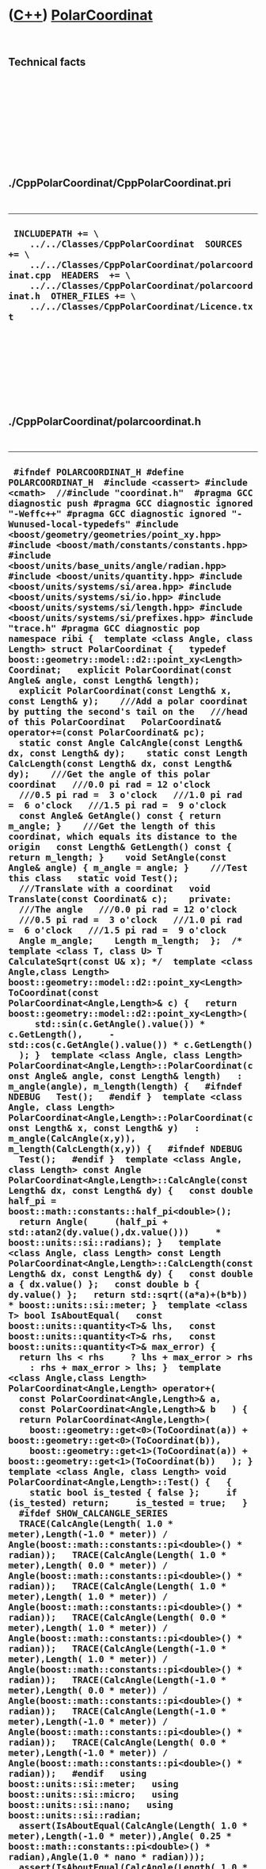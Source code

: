 



 

 

 

 

 

([C++](Cpp.htm)) [PolarCoordinat](CppPolarCoordinat.htm)
========================================================

 

Technical facts
---------------

 

 

 

 

 

 

./CppPolarCoordinat/CppPolarCoordinat.pri
-----------------------------------------

 

  --------------------------------------------------------------------------------------------------------------------------------------------------------------------------------------------------------------------------------------------------------------------
  ` INCLUDEPATH += \     ../../Classes/CppPolarCoordinat  SOURCES += \     ../../Classes/CppPolarCoordinat/polarcoordinat.cpp  HEADERS  += \     ../../Classes/CppPolarCoordinat/polarcoordinat.h  OTHER_FILES += \     ../../Classes/CppPolarCoordinat/Licence.txt`
  --------------------------------------------------------------------------------------------------------------------------------------------------------------------------------------------------------------------------------------------------------------------

 

 

 

 

 

./CppPolarCoordinat/polarcoordinat.h
------------------------------------

 

  -----------------------------------------------------------------------------------------------------------------------------------------------------------------------------------------------------------------------------------------------------------------------------------------------------------------------------------------------------------------------------------------------------------------------------------------------------------------------------------------------------------------------------------------------------------------------------------------------------------------------------------------------------------------------------------------------------------------------------------------------------------------------------------------------------------------------------------------------------------------------------------------------------------------------------------------------------------------------------------------------------------------------------------------------------------------------------------------------------------------------------------------------------------------------------------------------------------------------------------------------------------------------------------------------------------------------------------------------------------------------------------------------------------------------------------------------------------------------------------------------------------------------------------------------------------------------------------------------------------------------------------------------------------------------------------------------------------------------------------------------------------------------------------------------------------------------------------------------------------------------------------------------------------------------------------------------------------------------------------------------------------------------------------------------------------------------------------------------------------------------------------------------------------------------------------------------------------------------------------------------------------------------------------------------------------------------------------------------------------------------------------------------------------------------------------------------------------------------------------------------------------------------------------------------------------------------------------------------------------------------------------------------------------------------------------------------------------------------------------------------------------------------------------------------------------------------------------------------------------------------------------------------------------------------------------------------------------------------------------------------------------------------------------------------------------------------------------------------------------------------------------------------------------------------------------------------------------------------------------------------------------------------------------------------------------------------------------------------------------------------------------------------------------------------------------------------------------------------------------------------------------------------------------------------------------------------------------------------------------------------------------------------------------------------------------------------------------------------------------------------------------------------------------------------------------------------------------------------------------------------------------------------------------------------------------------------------------------------------------------------------------------------------------------------------------------------------------------------------------------------------------------------------------------------------------------------------------------------------------------------------------------------------------------------------------------------------------------------------------------------------------------------------------------------------------------------------------------------------------------------------------------------------------------------------------------------------------------------------------------------------------------------------------------------------------------------------------------------------------------------------------------------------------------------------------------------------------------------------------------------------------------------------------------------------------------------------------------------------------------------------------------------------------------------------------------------------------------------------------------------------------------------------------------------------------------------------------------------------------------------------------------------------------------------------------------------------------------------------------------------------------------------------------------------------------------------------------------------------------------------------------------------------------------------------------------------------------------------------------------------------------------------------------------------------------------------------------------------------------------------------------------------------------------------------------------------------------------------------------------------------------------------------------------------------------------------------------------------------------------------------------------------------------------------------------------------------------------------------------------------------------------------------------------------------------------------------------------------------------------------------------------------------------------------------------------------------------------------------------------------------------------------------------------------------------------------------------------------------------------------------------------------------------------------------------------------------------------------------------------------------------------------------------------------------------------------------------------------------------------------------------------------------------------------------------------------------------------------------------------------------------------------------------------------------------------------------------------------------------------------------------------------------------------------------------------------------------------------------------------------------------------------------------------------------------------------------------------------------------------------------------------------------------------------------------------------------------------------------------------------------------------------------------------------------------------------------------------------------------------------------------------------------------------------------------------------------------------------------------------------------------------------------------------------------------------------------------------------------------------------------------------------------------------------------------------------------------------------------------------------------------------------------------------------------------------------------------------------------------------------------------------------------------------------------------------------------------------------------------------------------------------------------------------------------------------------------------------------------------------------------------------------------------------------------------------------------------------------------------------------------------------------------------------------------------------------------------------------------------------------------------------------------------------------------------------------------------------------------------------------------------------------------------------------------------------------------------------------------------------------------------------------------------------------------------------------------------------------------------------------------------------------------------------------------------------------------------------------------------------------------------------------------------------------------------------------------------------------------------------------------------------------------------------------------------------------------------------------------------------------------------------------------------------------------------------------------------------------------------------------------------------------------------------------------------------------------------------------------------------------------------------------------------------------------------------------------------------------------------------------------------------------------------------------------------------------------------------------------------------------------------------------------------------------------------------------------------------------------------------------------------------------------------------------------------------------------------------------------------------------------------------------------------------------------------------------------------------------------------------------------------------------------------------------------------------------------------------------------------------------------------------------------------------------------------------------------------------------------------------------------------------------------------------------------------------------------------------------------------------------------------------------------------------------------------------------------------------------------------------------------------------------------------------------------------------------------------------------------------------------------------------------------------------------------------------------------------------------------------------
  ` #ifndef POLARCOORDINAT_H #define POLARCOORDINAT_H  #include <cassert> #include <cmath>  //#include "coordinat.h"  #pragma GCC diagnostic push #pragma GCC diagnostic ignored "-Weffc++" #pragma GCC diagnostic ignored "-Wunused-local-typedefs" #include <boost/geometry/geometries/point_xy.hpp> #include <boost/math/constants/constants.hpp> #include <boost/units/base_units/angle/radian.hpp> #include <boost/units/quantity.hpp> #include <boost/units/systems/si/area.hpp> #include <boost/units/systems/si/io.hpp> #include <boost/units/systems/si/length.hpp> #include <boost/units/systems/si/prefixes.hpp> #include "trace.h" #pragma GCC diagnostic pop  namespace ribi {  template <class Angle, class Length> struct PolarCoordinat {   typedef boost::geometry::model::d2::point_xy<Length> Coordinat;   explicit PolarCoordinat(const Angle& angle, const Length& length);   explicit PolarCoordinat(const Length& x, const Length& y);    ///Add a polar coordinat by putting the second's tail on the   ///head of this PolarCoordinat   PolarCoordinat& operator+=(const PolarCoordinat& pc);    static const Angle CalcAngle(const Length& dx, const Length& dy);    static const Length CalcLength(const Length& dx, const Length& dy);    ///Get the angle of this polar coordinat   ///0.0 pi rad = 12 o'clock   ///0.5 pi rad =  3 o'clock   ///1.0 pi rad =  6 o'clock   ///1.5 pi rad =  9 o'clock   const Angle& GetAngle() const { return m_angle; }    ///Get the length of this coordinat, which equals its distance to the origin   const Length& GetLength() const { return m_length; }    void SetAngle(const Angle& angle) { m_angle = angle; }    ///Test this class   static void Test();     ///Translate with a coordinat   void Translate(const Coordinat& c);    private:   ///The angle   ///0.0 pi rad = 12 o'clock   ///0.5 pi rad =  3 o'clock   ///1.0 pi rad =  6 o'clock   ///1.5 pi rad =  9 o'clock   Angle m_angle;    Length m_length;  };  /* template <class T, class U> T CalculateSqrt(const U& x); */  template <class Angle,class Length> boost::geometry::model::d2::point_xy<Length> ToCoordinat(const PolarCoordinat<Angle,Length>& c) {   return boost::geometry::model::d2::point_xy<Length>(      std::sin(c.GetAngle().value()) * c.GetLength(),     -std::cos(c.GetAngle().value()) * c.GetLength()   ); }  template <class Angle, class Length> PolarCoordinat<Angle,Length>::PolarCoordinat(const Angle& angle, const Length& length)   : m_angle(angle), m_length(length) {   #ifndef NDEBUG   Test();   #endif }  template <class Angle, class Length> PolarCoordinat<Angle,Length>::PolarCoordinat(const Length& x, const Length& y)   : m_angle(CalcAngle(x,y)), m_length(CalcLength(x,y)) {   #ifndef NDEBUG   Test();   #endif }  template <class Angle, class Length> const Angle PolarCoordinat<Angle,Length>::CalcAngle(const Length& dx, const Length& dy) {   const double half_pi = boost::math::constants::half_pi<double>();   return Angle(     (half_pi + std::atan2(dy.value(),dx.value()))     * boost::units::si::radians); }   template <class Angle, class Length> const Length PolarCoordinat<Angle,Length>::CalcLength(const Length& dx, const Length& dy) {   const double a { dx.value() };   const double b { dy.value() };   return std::sqrt((a*a)+(b*b)) * boost::units::si::meter; }  template <class T> bool IsAboutEqual(   const boost::units::quantity<T>& lhs,   const boost::units::quantity<T>& rhs,   const boost::units::quantity<T>& max_error) {   return lhs < rhs     ? lhs + max_error > rhs     : rhs + max_error > lhs; }  template <class Angle,class Length> PolarCoordinat<Angle,Length> operator+(   const PolarCoordinat<Angle,Length>& a,   const PolarCoordinat<Angle,Length>& b   ) {   return PolarCoordinat<Angle,Length>(     boost::geometry::get<0>(ToCoordinat(a)) + boost::geometry::get<0>(ToCoordinat(b)),     boost::geometry::get<1>(ToCoordinat(a)) + boost::geometry::get<1>(ToCoordinat(b))   ); }  template <class Angle, class Length> void PolarCoordinat<Angle,Length>::Test() {   {     static bool is_tested { false };     if (is_tested) return;     is_tested = true;   }   #ifdef SHOW_CALCANGLE_SERIES   TRACE(CalcAngle(Length( 1.0 * meter),Length(-1.0 * meter)) / Angle(boost::math::constants::pi<double>() * radian));   TRACE(CalcAngle(Length( 1.0 * meter),Length( 0.0 * meter)) / Angle(boost::math::constants::pi<double>() * radian));   TRACE(CalcAngle(Length( 1.0 * meter),Length( 1.0 * meter)) / Angle(boost::math::constants::pi<double>() * radian));   TRACE(CalcAngle(Length( 0.0 * meter),Length( 1.0 * meter)) / Angle(boost::math::constants::pi<double>() * radian));   TRACE(CalcAngle(Length(-1.0 * meter),Length( 1.0 * meter)) / Angle(boost::math::constants::pi<double>() * radian));   TRACE(CalcAngle(Length(-1.0 * meter),Length( 0.0 * meter)) / Angle(boost::math::constants::pi<double>() * radian));   TRACE(CalcAngle(Length(-1.0 * meter),Length(-1.0 * meter)) / Angle(boost::math::constants::pi<double>() * radian));   TRACE(CalcAngle(Length( 0.0 * meter),Length(-1.0 * meter)) / Angle(boost::math::constants::pi<double>() * radian));   #endif   using boost::units::si::meter;   using boost::units::si::micro;   using boost::units::si::nano;   using boost::units::si::radian;   assert(IsAboutEqual(CalcAngle(Length( 1.0 * meter),Length(-1.0 * meter)),Angle( 0.25 * boost::math::constants::pi<double>() * radian),Angle(1.0 * nano * radian)));   assert(IsAboutEqual(CalcAngle(Length( 1.0 * meter),Length( 0.0 * meter)),Angle( 0.50 * boost::math::constants::pi<double>() * radian),Angle(1.0 * nano * radian)));   assert(IsAboutEqual(CalcAngle(Length( 1.0 * meter),Length( 1.0 * meter)),Angle( 0.75 * boost::math::constants::pi<double>() * radian),Angle(1.0 * nano * radian)));   assert(IsAboutEqual(CalcAngle(Length( 0.0 * meter),Length( 1.0 * meter)),Angle( 1.00 * boost::math::constants::pi<double>() * radian),Angle(1.0 * nano * radian)));   assert(IsAboutEqual(CalcAngle(Length(-1.0 * meter),Length( 1.0 * meter)),Angle( 1.25 * boost::math::constants::pi<double>() * radian),Angle(1.0 * nano * radian)));   assert(IsAboutEqual(CalcAngle(Length(-1.0 * meter),Length( 0.0 * meter)),Angle( 1.50 * boost::math::constants::pi<double>() * radian),Angle(1.0 * nano * radian)));   assert(IsAboutEqual(CalcAngle(Length(-1.0 * meter),Length(-1.0 * meter)),Angle(-0.25 * boost::math::constants::pi<double>() * radian),Angle(1.0 * nano * radian)));   {     PolarCoordinat c(Length(1.0 * nano * meter),Length(-1.0 * meter));     assert(IsAboutEqual(c.GetAngle(),Angle(1.0 * nano * radian),Angle(1.0 * nano * radian)));     assert(IsAboutEqual(c.GetLength(),Length(1.0 * meter),Length(1.0 * nano * meter)));   }   {     PolarCoordinat c(Length(1.0 * meter),Length(1.0 * meter));     assert(IsAboutEqual(c.GetAngle(),Angle(0.75 * boost::math::constants::pi<double>() * radian),Angle(1.0 * nano * radian)));     assert(IsAboutEqual(c.GetLength(),Length(std::sqrt(2.0) * meter),Length(1.0 * nano * meter)));   }   //Conversion to Coordinat   using boost::geometry::get;   {     const PolarCoordinat<Angle,Length> p(       Angle(0.0 * boost::math::constants::pi<double>() * radian),       Length(1.0 * meter)     );     const Coordinat c(ToCoordinat(p));     assert(get<0>(c) > Length(-1.0 * micro * meter));     assert(get<0>(c) < Length( 1.0 * micro * meter));     assert(get<1>(c) > Length(-1.00001 * meter));     assert(get<1>(c) < Length(-0.99999 * meter));   }   {     const PolarCoordinat<Angle,Length> p(Angle(0.5 * boost::math::constants::pi<double>() * radian),Length(1.0 * meter));     const Coordinat c(ToCoordinat(p));     assert(get<1>(c) > Length(-1.0 * micro * meter));     assert(get<1>(c) < Length( 1.0 * micro * meter));     assert(get<0>(c) > Length(0.99999 * meter));     assert(get<0>(c) < Length(1.00001 * meter));   }   {     const PolarCoordinat<Angle,Length> p(Angle(1.0 * boost::math::constants::pi<double>() * radian),Length(1.0 * meter));     const Coordinat c(ToCoordinat(p));     assert(get<0>(c) > Length(-1.0 * micro * meter));     assert(get<0>(c) < Length( 1.0 * micro * meter));     assert(get<1>(c) > Length(0.99999 * meter));     assert(get<1>(c) < Length(1.00001 * meter));   }   {     const PolarCoordinat<Angle,Length> p(Angle(1.5 * boost::math::constants::pi<double>() * radian),Length(1.0 * meter));     const Coordinat c(ToCoordinat(p));     assert(get<1>(c) > Length(-1.0 * micro * meter));     assert(get<1>(c) < Length( 1.0 * micro * meter));     assert(get<0>(c) > Length(-1.00001 * meter));     assert(get<0>(c) < Length(-0.99999 * meter));   }   {     const PolarCoordinat<Angle,Length> p(Angle(2.0 * boost::math::constants::pi<double>() * radian),Length(1.0 * meter));     const Coordinat c(ToCoordinat(p));     assert(get<0>(c) > Length(-1.0 * micro * meter));     assert(get<0>(c) < Length( 1.0 * micro * meter));     assert(get<1>(c) > Length(-1.00001 * meter));     assert(get<1>(c) < Length(-0.99999 * meter));   }   //Translate   {     const PolarCoordinat<Angle,Length> c(Length(1.0 * meter),Length(1.0 * meter));     PolarCoordinat<Angle,Length> d(c);     d.Translate(Coordinat(Length(2.0 * meter),Length(2.0 * meter)));     assert(IsAboutEqual(c.GetAngle(),d.GetAngle(),Angle(1.0 * nano * radian)));   }   {     const PolarCoordinat<Angle,Length> c(Length(-1.0 * meter),Length(1.0 * meter));     PolarCoordinat<Angle,Length> d(c);     d.Translate(Coordinat(Length(-2.0 * meter),Length(2.0 * meter)));     assert(IsAboutEqual(c.GetAngle(),d.GetAngle(),Angle(1.0 * nano * radian)));   }   {     const PolarCoordinat<Angle,Length> c(Length( 3.0 * meter),Length( 4.0 * meter));     const PolarCoordinat<Angle,Length> d(Length(-3.0 * meter),Length(-4.0 * meter));     PolarCoordinat<Angle,Length> e(d);     e.Translate(Coordinat(Length(6.0 * meter),Length(8.0 * meter)));     assert(IsAboutEqual(c.GetAngle(),e.GetAngle(),Angle(1.0 * nano * radian)));     assert(IsAboutEqual(c.GetLength(),e.GetLength(),Length(1.0 * nano * meter)));   } }  template <class Angle, class Length> void PolarCoordinat<Angle,Length>::Translate(const Coordinat& c) {   using boost::geometry::get;   const Coordinat this_coordinat(ToCoordinat(*this));   const Coordinat delta_coordinat(     get<0>(this_coordinat) + get<0>(c),     get<1>(this_coordinat) + get<1>(c)   );   const PolarCoordinat<Angle,Length> new_coordinat(     get<0>(delta_coordinat),     get<1>(delta_coordinat)   );   m_angle = new_coordinat.GetAngle();   m_length = new_coordinat.GetLength(); }  } //~namespace ribi  #endif // POLARCOORDINAT_H`
  -----------------------------------------------------------------------------------------------------------------------------------------------------------------------------------------------------------------------------------------------------------------------------------------------------------------------------------------------------------------------------------------------------------------------------------------------------------------------------------------------------------------------------------------------------------------------------------------------------------------------------------------------------------------------------------------------------------------------------------------------------------------------------------------------------------------------------------------------------------------------------------------------------------------------------------------------------------------------------------------------------------------------------------------------------------------------------------------------------------------------------------------------------------------------------------------------------------------------------------------------------------------------------------------------------------------------------------------------------------------------------------------------------------------------------------------------------------------------------------------------------------------------------------------------------------------------------------------------------------------------------------------------------------------------------------------------------------------------------------------------------------------------------------------------------------------------------------------------------------------------------------------------------------------------------------------------------------------------------------------------------------------------------------------------------------------------------------------------------------------------------------------------------------------------------------------------------------------------------------------------------------------------------------------------------------------------------------------------------------------------------------------------------------------------------------------------------------------------------------------------------------------------------------------------------------------------------------------------------------------------------------------------------------------------------------------------------------------------------------------------------------------------------------------------------------------------------------------------------------------------------------------------------------------------------------------------------------------------------------------------------------------------------------------------------------------------------------------------------------------------------------------------------------------------------------------------------------------------------------------------------------------------------------------------------------------------------------------------------------------------------------------------------------------------------------------------------------------------------------------------------------------------------------------------------------------------------------------------------------------------------------------------------------------------------------------------------------------------------------------------------------------------------------------------------------------------------------------------------------------------------------------------------------------------------------------------------------------------------------------------------------------------------------------------------------------------------------------------------------------------------------------------------------------------------------------------------------------------------------------------------------------------------------------------------------------------------------------------------------------------------------------------------------------------------------------------------------------------------------------------------------------------------------------------------------------------------------------------------------------------------------------------------------------------------------------------------------------------------------------------------------------------------------------------------------------------------------------------------------------------------------------------------------------------------------------------------------------------------------------------------------------------------------------------------------------------------------------------------------------------------------------------------------------------------------------------------------------------------------------------------------------------------------------------------------------------------------------------------------------------------------------------------------------------------------------------------------------------------------------------------------------------------------------------------------------------------------------------------------------------------------------------------------------------------------------------------------------------------------------------------------------------------------------------------------------------------------------------------------------------------------------------------------------------------------------------------------------------------------------------------------------------------------------------------------------------------------------------------------------------------------------------------------------------------------------------------------------------------------------------------------------------------------------------------------------------------------------------------------------------------------------------------------------------------------------------------------------------------------------------------------------------------------------------------------------------------------------------------------------------------------------------------------------------------------------------------------------------------------------------------------------------------------------------------------------------------------------------------------------------------------------------------------------------------------------------------------------------------------------------------------------------------------------------------------------------------------------------------------------------------------------------------------------------------------------------------------------------------------------------------------------------------------------------------------------------------------------------------------------------------------------------------------------------------------------------------------------------------------------------------------------------------------------------------------------------------------------------------------------------------------------------------------------------------------------------------------------------------------------------------------------------------------------------------------------------------------------------------------------------------------------------------------------------------------------------------------------------------------------------------------------------------------------------------------------------------------------------------------------------------------------------------------------------------------------------------------------------------------------------------------------------------------------------------------------------------------------------------------------------------------------------------------------------------------------------------------------------------------------------------------------------------------------------------------------------------------------------------------------------------------------------------------------------------------------------------------------------------------------------------------------------------------------------------------------------------------------------------------------------------------------------------------------------------------------------------------------------------------------------------------------------------------------------------------------------------------------------------------------------------------------------------------------------------------------------------------------------------------------------------------------------------------------------------------------------------------------------------------------------------------------------------------------------------------------------------------------------------------------------------------------------------------------------------------------------------------------------------------------------------------------------------------------------------------------------------------------------------------------------------------------------------------------------------------------------------------------------------------------------------------------------------------------------------------------------------------------------------------------------------------------------------------------------------------------------------------------------------------------------------------------------------------------------------------------------------------------------------------------------------------------------------------------------------------------------------------------------------------------------------------------------------------------------------------------------------------------------------------------------------------------------------------------------------------------------------------------------------------------------------------------------------------------------------------------------------------------------------------------------------------------------------------------------------------------------------------------------------------------

 

 

 

 

 

./CppPolarCoordinat/polarcoordinat.cpp
--------------------------------------

 

  ------------------------------------------------------------------------------------------------------------------------------------------------------------------------------------------------------------------------------------------------------------------------------------------------------------------------------------------------------------------------------------------------------------------------------------------------------------------------------------------------------------------------------------------------------------------------------------------------------------------------------------------------------------------------
  ` #pragma GCC diagnostic push #pragma GCC diagnostic ignored "-Weffc++" #include "polarcoordinat.h" #pragma GCC diagnostic pop  /* template<> double CalculateSqrt<double,double>(const double& x) {   static_assert(     !std::is_same<       double,boost       ::units::quantity<boost::units::si::length>>(),"");   return std::sqrt(x); }  template<> boost::units::quantity<boost::units::si::length>   CalculateSqrt<     boost::units::quantity<boost::units::si::length>,     boost::units::quantity<boost::units::si::area>   >(   const boost::units::quantity<boost::units::si::area>& x) {   return std::sqrt(x.value()) * boost::units::si::meter; } */`
  ------------------------------------------------------------------------------------------------------------------------------------------------------------------------------------------------------------------------------------------------------------------------------------------------------------------------------------------------------------------------------------------------------------------------------------------------------------------------------------------------------------------------------------------------------------------------------------------------------------------------------------------------------------------------

 

 

 

 

 





 

[![Valid XHTML 1.0 Strict](valid-xhtml10.png){width="88"
height="31"}](http://validator.w3.org/check?uri=referer)

This page has been created by the [tool](Tools.htm)
[CodeToHtml](ToolCodeToHtml.htm)

